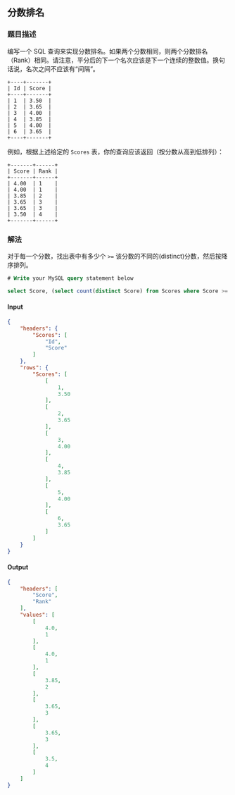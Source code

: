 ## 分数排名
### 题目描述

编写一个 SQL 查询来实现分数排名。如果两个分数相同，则两个分数排名（Rank）相同。请注意，平分后的下一个名次应该是下一个连续的整数值。换句话说，名次之间不应该有“间隔”。
```
+----+-------+
| Id | Score |
+----+-------+
| 1  | 3.50  |
| 2  | 3.65  |
| 3  | 4.00  |
| 4  | 3.85  |
| 5  | 4.00  |
| 6  | 3.65  |
+----+-------+
```

例如，根据上述给定的 `Scores` 表，你的查询应该返回（按分数从高到低排列）：
```
+-------+------+
| Score | Rank |
+-------+------+
| 4.00  | 1    |
| 4.00  | 1    |
| 3.85  | 2    |
| 3.65  | 3    |
| 3.65  | 3    |
| 3.50  | 4    |
+-------+------+
```

### 解法
对于每一个分数，找出表中有多少个 `>=` 该分数的不同的(distinct)分数，然后按降序排列。

```sql
# Write your MySQL query statement below

select Score, (select count(distinct Score) from Scores where Score >= s.Score) Rank from Scores s order by Score desc;

```

#### Input
```json
{
    "headers": {
        "Scores": [
            "Id",
            "Score"
        ]
    },
    "rows": {
        "Scores": [
            [
                1,
                3.50
            ],
            [
                2,
                3.65
            ],
            [
                3,
                4.00
            ],
            [
                4,
                3.85
            ],
            [
                5,
                4.00
            ],
            [
                6,
                3.65
            ]
        ]
    }
}
```

#### Output
```json
{
    "headers": [
        "Score",
        "Rank"
    ],
    "values": [
        [
            4.0,
            1
        ],
        [
            4.0,
            1
        ],
        [
            3.85,
            2
        ],
        [
            3.65,
            3
        ],
        [
            3.65,
            3
        ],
        [
            3.5,
            4
        ]
    ]
}
```